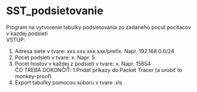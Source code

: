 # SST_podsietovanie
Program na vytvorenie tabulky podsietovania zo zadaneho pocut pocitacov v kazdej podsieti<br>
VSTUP:
1. Adresa siete v tvare: xxx.xxx.xxx.xxx/prefix. Napr. 192.168.0.0/24
2. Pocet podsieti v tvare: x. Napr. 5
3. Pocet hostov v každej z podsieti v tvare: x. Napr. 15654<br>
ČO TREBA DOKONČIŤ:
1.Pridať príkazy do Packet Tracer (a urobiť to monkey-proof)
2. Export tabuľky pomocou súboru v tvare .xls
